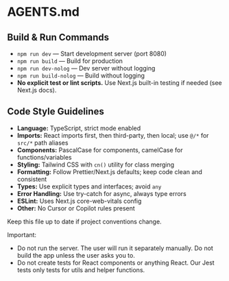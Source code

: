# AGENTS.md

## Build & Run Commands
- `npm run dev` — Start development server (port 8080)
- `npm run build` — Build for production
- `npm run dev-nolog` — Dev server without logging
- `npm run build-nolog` — Build without logging
- **No explicit test or lint scripts.** Use Next.js built-in testing if needed (see Next.js docs).

## Code Style Guidelines
- **Language:** TypeScript, strict mode enabled
- **Imports:** React imports first, then third-party, then local; use `@/*` for `src/*` path aliases
- **Components:** PascalCase for components, camelCase for functions/variables
- **Styling:** Tailwind CSS with `cn()` utility for class merging
- **Formatting:** Follow Prettier/Next.js defaults; keep code clean and consistent
- **Types:** Use explicit types and interfaces; avoid `any`
- **Error Handling:** Use try-catch for async, always type errors
- **ESLint:** Uses Next.js core-web-vitals config
- **Other:** No Cursor or Copilot rules present

Keep this file up to date if project conventions change.

Important: 
- Do not run the server. The user will run it separately manually. Do not build the app unless the user asks you to.
- Do not create tests for React components or anything React. Our Jest tests only tests for utils and helper functions.